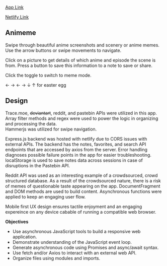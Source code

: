 [App Link](iterating.github.com/308.sba)

[Netlify Link](https://animeme-scroller.netlify.app/)

## Animeme
Swipe through beautiful anime screenshots and scenery or anime memes. Use the arrow buttons or swipe movements to navigate.

Click on a picture to get details of which anime and episode the scene is from. Press a button to save this information to a note to save or share. 

Click the toggle to switch to meme mode. 

← → ← → ↓ ↑ for easter egg

## Design
Trace.moe, ~~deviantart~~, reddit, and pastebin APIs were utilized in this app. Array filter methods and regex were used to power the logic in organizing and processing the data.   
Hammerjs was utilized for swipe navigation.  

Express.js backend was hosted with netlify due to CORS issues with external APIs. The backend has the notes, favorites, and search API endpoints that are accessed by axios from the server. Error handling diagnoses possible failure points in the app for easier troubleshooting. localStorage is used to save notes data across sessions in case of disruptions in the Pastebin API. 

Reddit API was used as an interesting example of a crowdsourced, crowd structured database. As a result of the crowdsourced nature, there is a risk of memes of questionable taste appearing on the app. 
DocumentFragment and DOM methods are used to build content.
Asynchronous functions were applied to keep an engaging user flow. 

Mobile first UX design ensures tactile enjoyment and an engaging expereince on any device cabable of running a compatible web browser. 

**Objectives**

- Use asynchronous JavaScript tools to build a responsive web application.
- Demonstrate understanding of the JavaScript event loop.
- Generate asynchronous code using Promises and async/await syntax.
- Use fetch and/or Axios to interact with an external web API.
- Organize files using modules and imports.

